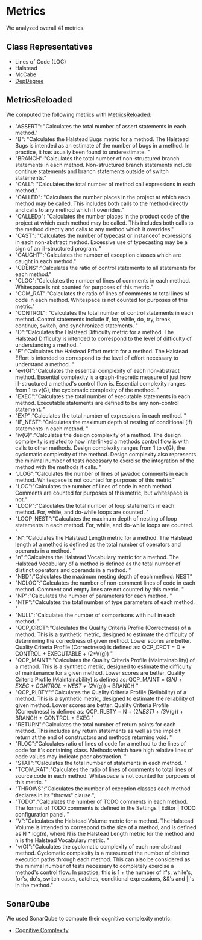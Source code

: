 # Metrics

We analyzed overall 41 metrics.

## Class Representatives

- Lines of Code (LOC)
- Halstead
- McCabe
- [DepDegree](https://www.sosy-lab.org/~dbeyer/DepDigger/)

## MetricsReloaded

We computed the following metrics with [MetricsReloaded](https://github.com/BasLeijdekkers/MetricsReloaded/):

- "ASSERT": "Calculates the total number of assert statements in each method."
- "B": "Calculates the Halstead Bugs metric for a method. The Halstead Bugs is intended as an estimate of the number of bugs in a method. In practice, it has usually been found to underestimate. "
- "BRANCH":"Calculates the total number of non-structured branch statements in each method. Non-structured branch statements include continue statements and branch statements outside of switch statements."
- "CALL": "Calculates the total number of method call expressions in each method."
- "CALLED": "Calculates the number places in the project at which each method may be called. This includes both calls to the method directly and calls to any method which it overrides."
- "CALLEDp": "Calculates the number places in the product code of the project at which each method may be called. This includes both calls to the method directly and calls to any method which it overrides."
- "CAST": "Calculates the number of typecast or instanceof expressions in each non-abstract method. Excessive use of typecasting may be a sign of an ill-structured program. "
- "CAUGHT":"Calculates the number of exception classes which are caught in each method."
- "CDENS":"Calculates the ratio of control statements to all statements for each method."
- "CLOC":"Calculates the number of lines of comments in each method. Whitespace is not counted for purposes of this metric."
- "COM_RAT":"Calculates the ratio of lines of comments to total lines of code in each method. Whitespace is not counted for purposes of this metric."
- "CONTROL": "Calculates the total number of control statements in each method. Control statements include if, for, while, do, try, break, continue, switch, and synchronized statements. "
- "D":"Calculates the Halstead Difficulty metric for a method. The Halstead Difficulty is intended to correspond to the level of difficulty of understanding a method. "
- "E":"Calculates the Halstead Effort metric for a method. The Halstead Effort is intended to correspond to the level of effort necessary to understand a method. "
- "ev(G)":"Calculates the essential complexity of each non-abstract method. Essential complexity is a graph-theoretic measure of just how ill-structured a method's control flow is. Essential complexity ranges from 1 to v(G), the cyclomatic complexity of the method. "
- "EXEC":"Calculates the total number of executable statements in each method. Executable statements are defined to be any non-control statement. "
- "EXP":"Calculates the total number of expressions in each method. "
- "IF_NEST":"Calculates the maximum depth of nesting of conditional (if) statements in each method. "
- "iv(G)":"Calculates the design complexity of a method. The design complexity is related to how interlinked a methods control flow is with calls to other methods. Design complexity ranges from 1 to v(G), the cyclomatic complexity of the method. Design complexity also represents the minimal number of tests necessary to exercise the integration of the method with the methods it calls. "
- "JLOG":"Calculates the number of lines of javadoc comments in each method. Whitespace is not counted for purposes of this metric."
- "LOC":"Calculates the number of lines of code in each method. Comments are counted for purposes of this metric, but whitespace is not."
- "LOOP":"Calculates the total number of loop statements in each method. For, while, and do-while loops are counted. "
- "LOOP_NEST":"Calculates the maximum depth of nesting of loop statements in each method. For, while, and do-while loops are counted. "
- "N":"Calculates the Halstead Length metric for a method. The Halstead length of a method is defined as the total number of operators and operands in a method. "
- "n":"Calculates the Halstead Vocabulary metric for a method. The Halstead Vocabulary of a method is defined as the total number of distinct operators and operands in a method. "
- "NBD":"Calculates the maximum nesting depth of each method: NEST"
- "NCLOC":"Calculates the number of non-comment lines of code in each method. Comment and empty lines are not counted by this metric. "
- "NP":"Calculates the number of parameters for each method. "
- "NTP":"Calculates the total number of type parameters of each method. "
- "NULL":"Calculates the number of comparisons with null in each method. "
- "QCP_CRCT":"Calculates the Quality Criteria Profile (Correctness) of a method. This is a synthetic metric, designed to estimate the difficulty of determining the correctness of given method. Lower scores are better. Quality Criteria Profile (Correctness) is defined as: QCP_CRCT = D + CONTROL + EXECUTABLE + (2*V(g)) "
- "QCP_MAINT":"Calculates the Quality Criteria Profile (Maintainability) of a method. This is a synthetic metric, designed to estimate the difficulty of maintenance for a given method. Lower scores are better. Quality Criteria Profile (Maintainability) is defined as: QCP_MAINT = (3*N) + EXEC + CONTROL + NEST + (2*V(g)) + BRANCH "
- "QCP_RLBTY":"Calculates the Quality Criteria Profile (Reliability) of a method. This is a synthetic metric, designed to estimate the reliability of given method. Lower scores are better. Quality Criteria Profile (Correctness) is defined as: QCP_RLBTY = N + (2*NEST) + (3*V(g)) + BRANCH + CONTROL + EXEC "
- "RETURN":"Calculates the total number of return points for each method. This includes any return statements as well as the implicit return at the end of constructors and methods returning void. "
- "RLOC":"Calculates ratio of lines of code for a method to the lines of code for it's containing class. Methods which have high relative lines of code values may indicate poor abstraction. "
- "STAT":"Calculates the total number of statements in each method. "
- "TCOM_RAT":"Calculates the ratio of lines of comments to total lines of source code in each method. Whitespace is not counted for purposes of this metric. "
- "THROWS":"Calculates the number of exception classes each method declares in its \"throws\" clause.",
- "TODO":"Calculates the number of TODO comments in each method. The format of TODO comments is defined in the Settings | Editor | TODO configuration panel. "
- "V":"Calculates the Halstead Volume metric for a method. The Halstead Volume is intended to correspond to the size of a method, and is defined as N * log(n), where N is the Halstead Length metric for the method and n is the Halstead Vocabulary metric. "
- "v(G)":"Calculates the cyclomatic complexity of each non-abstract method. Cyclomatic complexity is a measure of the number of distinct execution paths through each method. This can also be considered as the minimal number of tests necessary to completely exercise a method's control flow. In practice, this is 1 + the number of if's, while's, for's, do's, switch cases, catches, conditional expressions, &&'s and ||'s in the method."

## SonarQube

We used SonarQube to compute their cognitive complexity metric:

- [Cognitive Complexity](https://next.sonarqube.com/sonarqube/)
